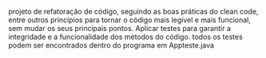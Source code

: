 projeto de refatoração de código, seguindo as boas práticas do clean code, entre outros princípios para tornar o código mais legível e mais funcional, sem mudar os seus principais pontos.
Aplicar testes para garantir a integridade e a funcionalidade dos métodos do código. todos os testes podem ser encontrados dentro do programa em Appteste.java  
 